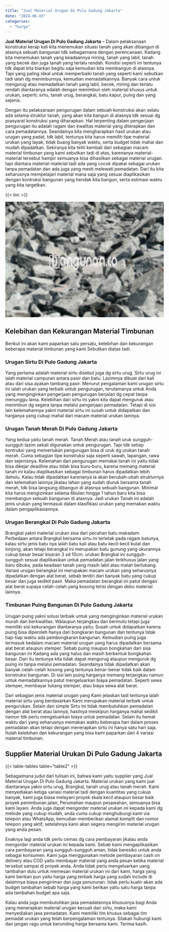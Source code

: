 ```yaml
---
title: "Jual Material Urugan Di Pulo Gadung Jakarta"
date: "2024-06-03"
categories: 
  - "harga"
---
```


**Jual Material Urugan Di Pulo Gadung Jakarta** – Dalam pelaksanaan konstruksi kerap kali kita menemukan situasi tanah yang akan dibangun di atasnya sebuah bangunan tdk sebagaimana dengan perencanaan. Kadang kita menemukan tanah yang keadaannya miring, tanah yang labil, tanah yang becek dan juga tanah yang terlalu rendah. Kondisi seperti ini tentunya tdk dapat kita biarkan begitu saja kemudian kita membangun di atasnya. Tapi yang paling ideal untuk memperbaiki tanah yang seperti kami sebutkan tadi ialah dg menimbunnya, kemudian memadatkannya. Banyak cara untuk mengurug atau memadatkan tanah yang labil, becek, miring dan terlalu rendah diantaranya adalah dengan menimbun oleh material khusus untuk urukan, seperti; sirtu, tanah urug, berangkal, batu kapur, puing dan yang sejenis.

Dengan itu pelaksanaan pengurugan dalam sebuah konstruksi akan selalu ada selama struktur tanah, yang akan kita bangun di atasnya tdk sesuai dg prasyarat konstruksi yang diharapkan. Hal terpenting dalam pengerjaan pengurugan itu adalah ragam dan kwalitas material yang diterapkan dan cara pemadatannya. Seandainya kita mengharapkan hasil urukan atau urugan yang padat, tdk labil, tentunya kita harus memilih tipe material urukan yang layak, tidak buang banyak waktu, serta budget tidak mahal dan mudah dipadatkan. Sekiranya kita teliti kembali dari sebagian macam material timbunan yang kami sebutkan tadi di atas, karenanya material-material tersebut hampir semuanya bisa dihasilkan sebagai material urugan. tapi diantara material-material tadi ada yang cocok dipakai sebagai urukan tanpa pemadatan dan ada juga yang mesti melewati pemadatan. Dari itu kita seharusnya mempelajari material mana saja yang sesuai diaplikasikan dengan kontruksi bangunan yang hendak kita bangun, serta estimasi waktu yang kita targetkan.

{{< toc >}}

![Jual Material Urugan Di Pulo Gadung Jakarta](/images/jual-urugan-18.png)

## Kelebihan dan Kekurangan Material Timbunan

Berikut ini akan kami paparkan satu persatu, kelebihan dan kekurangan beberapa material timbunan yang kami Sebutkan diatas tadi.

### Urugan Sirtu Di Pulo Gadung Jakarta

Yang pertama adalah material sirtu disebut juga dg sirtu urug. Sirtu urug ini ialah material campuran antara pasir dan batu. Lazimnya dibuat dari kali atau dari sisa ayakan tambang pasir. Menurut pengalaman kami urugan sirtu ini ialah urukan yang terbaik untuk pengurugan, terutamanya untuk Anda yang menginginkan pengerjaan pengurugan berjalan dg cepat tanpa menunggu lama. Kelebihan dari sirtu ini yakni kita dapat menguruk atau menimbun dg segera tanpa melalui pengerjaan pemadatan. Tetapi di sisi lain kelemahannya yakni material sirtu ini susah untuk didapatkan dan harganya yang cukup mahal dari macam material urukan lainnya.

### Urugan Tanah Merah Di Pulo Gadung Jakarta

Yang kedua yaitu tanah merah. Tanah Merah atau tanah uruk sungguh-sungguh lazim sekali digunakan untuk pengurugan. Tapi tdk setiap kontruksi yang memerlukan pengurugan bisa di uruk dg urukan tanah merah. Cuma sebagian tipe konstruksi saja seperti sawah, lapangan, rawa dan sejenisnya. Kelemahan dari pengurugan memakai tanah ini yaitu tidak bisa dikejar deadline atau tidak bisa buru-buru, karena memang material tanah ini kalau diaplikasikan sebagai timbunan harus dipadatkan lebih dahulu. Kalau tidak dipadatkan karenanya ia akan berubah-ubah strukturnya dan kelemahan lainnya jikalau lahan yang sudah diuruk bersama tanah merah, tdk bisa langsung dibangun di atasnya sebuah bangunan. Minimal kita harus mengizinkan selama 6bulan hingga 1 tahun baru kita bisa membangun sebuah bangunan di atasnya. Jadi urukan Tanah ini adalah jenis urukan yang termasuk dalam klasifikasi urukan yang memakan waktu dalam pengaplikasiannya.

### Urugan Berangkal Di Pulo Gadung Jakarta

Brangkal yakni material urukan sisa dari pecahan batu makadam. Perbedaan antara Brangkal bersama sirtu ini terletak pada ragam batunya, kalau sirtu jenis batu nya ialah batu kali atau batu kecil-kecil bulat dan lonjong, akan tetapi berangkal ini merupakan batu gunung yang ukurannya cukup besar besar kisaran 3 sd 10cm. urukan Brangkal ini sungguh-sungguh sesuai diaplikasikan untuk pemadatan jalan terkhusus jalan yang baru dibuka, pada keadaan tanah yang masih labil atau malah berlubang. Variasi urugan berangkal ini merupakan macam urukan yang seharusnya dipadatkan dengan alat berat, sebab terdiri dari banyak batu yang cukup besar dan juga sedikit pasir. Maka pemadatan berangkal ini patut dengan alat berat supaya celah-celah yang kosong terisi dengan debu material lainnya.

### Timbunan Puing Bangunan Di Pulo Gadung Jakarta

Urugan puing yakni solusi terbaik untuk yang menginginkan material urukan murah dan berkwalitas. Walaupun terjangkau dan bermutu tetapi juga memiliki sisi kekurangan diantaranya yaitu; Susah untuk didapatkan karena puing bisa diperoleh hanya dari bongkaran bangunan dan tentunya tidak tiap-tiap waktu ada pembongkaran bangunan. Kemudian puing juga termasuk kedalam macam material urugan yang harus dipadatkan bersama alat berat ataupun stemper. Sebab puing maupun bongkahan dari sisa bangunan ini Kadang ada yang halus dan masih berbentuk bongkahan besar. Dari itu tentunya kita tidak dapat mengurug ataupun menguruk dg puing ini tanpa melalui pemadatan. Seandainya tidak dipadatkan akan banyak celah-celah kosong yang tentunya benar-benar tidak baik dalam konstruksi bangunan. Di sisi lain puing harganya memang terjangkau namun untuk memadatkannya patut mengeluarkan biaya pemadatan. Seperti sewa stemper, membayar tukang stemper, atau biaya sewa alat berat.

Dari sebagian jenis material urugan yang Kami jelaskan tadi tentunya ialah material sirtu yang berdasarkan Kami merupakan material terbaik untuk pengurukan. Selain dari simple Sirtu ini tidak membutuhkan pemadatan dengan alat berat atau lainnya, hasilnya meskipun harganya mahal sedikit namun tdk perlu mengeluarkan biaya untuk pemadatan. Selain itu hemat waktu dari yang seharusnya memakan waktu beberapa hari dalam proses pemadatan akan tetapi dengan menerapkan sirtu ini hanya satu hari saja. Itulah kelebihan dan kekurangan yang bisa kami paparkan dari 4 variasi material timbunan.

## Supplier Material Urukan Di Pulo Gadung Jakarta

{{< table-tables table="table2" >}}

Sebagaimana judul dari tulisan ini, bahwa kami yaitu supplier yang Jual Material Urugan Di Pulo Gadung Jakarta. Material urukan yang kami jual diantaranya yakni sirtu urug, Brangkal, tanah urug atau tanah merah. Kami menyediakan ketiga variasi material tadi dengan kuantitas yang cukup banyak, kami juga biasa melayani proyek skala kecil ataupun besar baik proyek penimbunan jalan, Perumahan maupun pesawahan, semuanya bisa kami layani. Anda juga dapat mengorder material urukan ini kepada kami dg metode yang cukup mudah, anda cuma cukup menghubungi kami via telepon atau WhatsApp, kemudian memberikan alamat komplit dan nomor telepon yang aktif, setelahnya kami akan segera mengirim material urugan yang anda pesan.

Enaknya lagi anda tdk perlu cemas dg cara pembayaran jikalau anda mengorder material urukan ini kepada kami. Sebab kami mengaplikasikan cara pembayaran yang sungguh-sungguh aman, tidak beresiko untuk anda sebagai konsumen. Kami juga menggunakan metode pembayaran cash on delivery atau COD yaitu membayar material yang anda pesan ketika material tersebut sampai di proyek anda. Anda tidak perlu mengeluarkan uang tambahan dulu untuk memesan material urukan ini dari kami, harga yang kami berikan pun yaitu harga yang terbaik harga yang sudah include di dalamnya biaya pengiriman dan juga penurunan. tidak perlu kuatir akan ada budget tambahan sebab harga yang kami berikan yaitu satu harga tanpa ada tambahan budget apa saja.

Kalau anda juga membutuhkan jasa pemadatannya khususnya bagi Anda yang menerapkan material urugan kecuali dari sirtu, maka kami menyediakan jasa pemadatan. Kami memiliki tim khusus sebagai tim pemadat urukan yang telah berpengalaman tentunya. Silakan hubungi kami dan jangan ragu untuk berunding harga bersama kami. Terima kasih.
